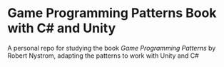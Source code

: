 # Game Programming Patterns Book with C# and Unity
 A personal repo for studying the book <i>Game Programming Patterns</i> by Robert Nystrom, adapting the patterns to work with Unity and C#
